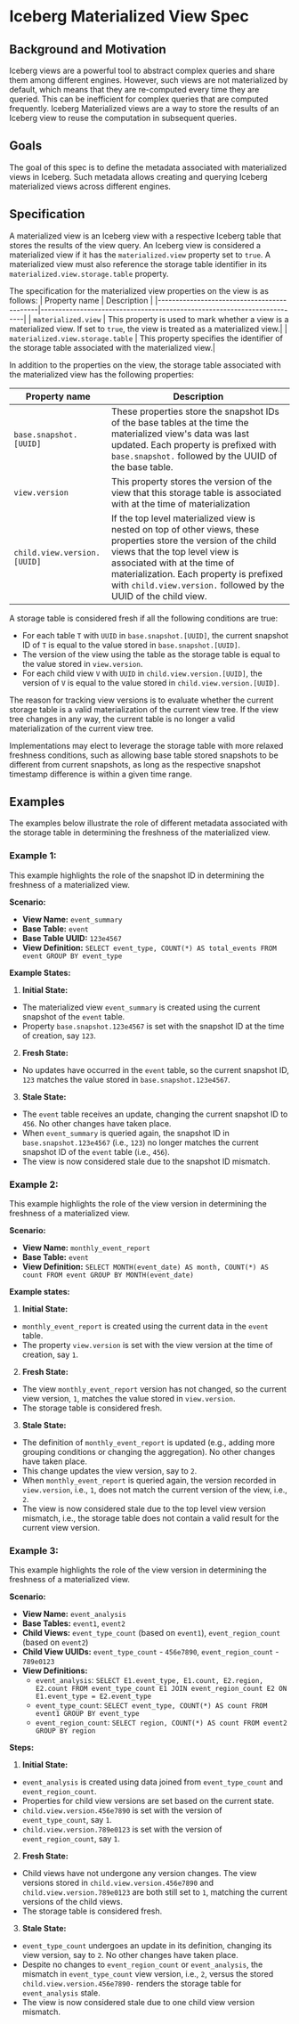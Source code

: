 <!--
 - Licensed to the Apache Software Foundation (ASF) under one or more
 - contributor license agreements.  See the NOTICE file distributed with
 - this work for additional information regarding copyright ownership.
 - The ASF licenses this file to You under the Apache License, Version 2.0
 - (the "License"); you may not use this file except in compliance with
 - the License.  You may obtain a copy of the License at
 -
 -   http://www.apache.org/licenses/LICENSE-2.0
 -
 - Unless required by applicable law or agreed to in writing, software
 - distributed under the License is distributed on an "AS IS" BASIS,
 - WITHOUT WARRANTIES OR CONDITIONS OF ANY KIND, either express or implied.
 - See the License for the specific language governing permissions and
 - limitations under the License.
 -->

# Iceberg Materialized View Spec

## Background and Motivation
Iceberg views are a powerful tool to abstract complex queries and share them among different engines.
However, such views are not materialized by default, which means that they are re-computed every time they are queried.
This can be inefficient for complex queries that are computed frequently.
Iceberg Materialized views are a way to store the results of an Iceberg view to reuse the computation in subsequent queries.

## Goals 
The goal of this spec is to define the metadata associated with materialized views in Iceberg.
Such metadata allows creating and querying Iceberg materialized views across different engines.

## Specification
A materialized view is an Iceberg view with a respective Iceberg table that stores the results of the view query.
An Iceberg view is considered a materialized view if it has the `materialized.view` property set to `true`.
A materialized view must also reference the storage table identifier in its `materialized.view.storage.table` property.

The specification for the materialized view properties on the view is as follows:
| Property name                              | Description                                                             |
|--------------------------------------------|-------------------------------------------------------------------------|
| `materialized.view`                | This property is used to mark whether a view is a materialized view. If set to `true`, the view is treated as a materialized view.|
| `materialized.view.storage.table`  | This property specifies the identifier of the storage table associated with the materialized view.|

In addition to the properties on the view, the storage table associated with the materialized view has the following properties:

| Property name                        | Description                                                                   |
|--------------------------------------|-------------------------------------------------------------------------------|
| `base.snapshot.[UUID]`       | These properties store the snapshot IDs of the base tables at the time the materialized view's data was last updated. Each property is prefixed with `base.snapshot.` followed by the UUID of the base table.|
| `view.version`               | This property stores the version of the view that this storage table is associated with at the time of materialization|
| `child.view.version.[UUID]`  | If the top level materialized view is nested on top of other views, these properties store the version of the child views that the top level view is associated with at the time of materialization. Each property is prefixed with `child.view.version.` followed by the UUID of the child view.|

A storage table is considered fresh if all the following conditions are true:
* For each table `T` with `UUID` in `base.snapshot.[UUID]`, the current snapshot ID of `T` is equal to the value stored in `base.snapshot.[UUID]`.
* The version of the view using the table as the storage table is equal to the value stored in `view.version`.
* For each child view `V` with `UUID` in `child.view.version.[UUID]`, the version of `V` is equal to the value stored in `child.view.version.[UUID]`.

The reason for tracking view versions is to evaluate whether the current storage table is a valid materialization of the current view tree. If the view tree changes in any way, the current table is no longer a valid materialization of the current view tree.

Implementations may elect to leverage the storage table with more relaxed freshness conditions, such as allowing base table stored snapshots to be different from current snapshots, as long as the respective snapshot timestamp difference is within a given time range.

## Examples
The examples below illustrate the role of different metadata associated with the storage table in determining the freshness of the materialized view. 

### Example 1:
This example highlights the role of the snapshot ID in determining the freshness of a materialized view.

**Scenario:**
- **View Name:** `event_summary`
- **Base Table:** `event`
- **Base Table UUID:** `123e4567`
- **View Definition:** `SELECT event_type, COUNT(*) AS total_events FROM event GROUP BY event_type`

**Example States:**
1. **Initial State:**
  - The materialized view `event_summary` is created using the current snapshot of the `event` table.
  - Property `base.snapshot.123e4567` is set with the snapshot ID at the time of creation, say `123`.

2. **Fresh State:**
  - No updates have occurred in the `event` table, so the current snapshot ID, `123` matches the value stored in `base.snapshot.123e4567`.

3. **Stale State:**
  - The `event` table receives an update, changing the current snapshot ID to `456`. No other changes have taken place.
  - When `event_summary` is queried again, the snapshot ID in `base.snapshot.123e4567` (i.e., `123`) no longer matches the current snapshot ID of the `event` table (i.e., `456`).
  - The view is now considered stale due to the snapshot ID mismatch.

### Example 2:
This example highlights the role of the view version in determining the freshness of a materialized view.

**Scenario:**
- **View Name:** `monthly_event_report`
- **Base Table:** `event`
- **View Definition:** `SELECT MONTH(event_date) AS month, COUNT(*) AS count FROM event GROUP BY MONTH(event_date)`

**Example states:**
1. **Initial State:**
  - `monthly_event_report` is created using the current data in the `event` table.
  - The property `view.version` is set with the view version at the time of creation, say `1`.

2. **Fresh State:**
  - The view `monthly_event_report` version has not changed, so the current view version, `1`, matches the value stored in `view.version`.
  - The storage table is considered fresh.

3. **Stale State:**
  - The definition of `monthly_event_report` is updated (e.g., adding more grouping conditions or changing the aggregation). No other changes have taken place.
  - This change updates the view version, say to `2`.
  - When `monthly_event_report` is queried again, the version recorded in `view.version`, i.e., `1`, does not match the current version of the view, i.e., `2`.
  - The view is now considered stale due to the top level view version mismatch, i.e., the storage table does not contain a valid result for the current view version.

### Example 3:
This example highlights the role of the view version in determining the freshness of a materialized view.

**Scenario:**
- **View Name:** `event_analysis`
- **Base Tables:** `event1`, `event2`
- **Child Views:** `event_type_count` (based on `event1`), `event_region_count` (based on `event2`)
- **Child View UUIDs:** `event_type_count` - `456e7890`, `event_region_count` - `789e0123`
- **View Definitions:**
  - `event_analysis`: `SELECT E1.event_type, E1.count, E2.region, E2.count FROM event_type_count E1 JOIN event_region_count E2 ON E1.event_type = E2.event_type`
  - `event_type_count`: `SELECT event_type, COUNT(*) AS count FROM event1 GROUP BY event_type`
  - `event_region_count`: `SELECT region, COUNT(*) AS count FROM event2 GROUP BY region`

**Steps:**
1. **Initial State:**
  - `event_analysis` is created using data joined from `event_type_count` and `event_region_count`.
  - Properties for child view versions are set based on the current state.
  - `child.view.version.456e7890` is set with the version of `event_type_count`, say `1`.
  - `child.view.version.789e0123` is set with the version of `event_region_count`, say `1`.

2. **Fresh State:**
  - Child views have not undergone any version changes. The view versions stored in `child.view.version.456e7890` and `child.view.version.789e0123` are both still set to `1`, matching the current versions of the child views.
  - The storage table is considered fresh. 

3. **Stale State:**
  - `event_type_count` undergoes an update in its definition, changing its view version, say to `2`. No other changes have taken place.
  - Despite no changes to `event_region_count` or `event_analysis`, the mismatch in `event_type_count` view version, i.e., `2`,  versus the stored `child.view.version.456e7890-` renders the storage table for `event_analysis` stale.
  - The view is now considered stale due to one child view version mismatch.
